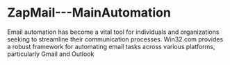 # ZapMail---MainAutomation
Email automation has become a vital tool for individuals and organizations seeking to streamline their communication processes. Win32.com provides a robust framework for automating email tasks across various platforms, particularly Gmail and Outlook
